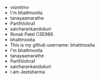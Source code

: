 - vismitmv
- I'm bhattmoxita
- tanayaamarathe
- ParthVohra1
- saicharankandukuri
- Ronak Patel CSE986
- bhattmoxita
- This is my github username: bhattmoxita
- I'm bhattmoxita
- tanayaamarathe
- ParthVohra1
- saicharankandukuri
- I am Jeetsharma 
